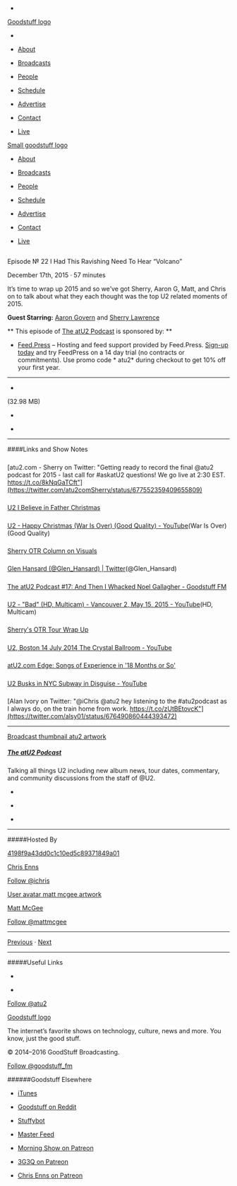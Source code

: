 

-
[Goodstuff logo](http://www.goodstuff.fm/)[](/assets/goodstuff_logo-17c1fe6f378352de5d7345f76152130b.svg)

-


-  [About](/about)

-  [Broadcasts](/broadcasts)

-  [People](/people)

-  [Schedule](/schedule)

-  [Advertise](/advertise)

-  [Contact](/contact)

-  [Live](/live)


[Small goodstuff logo](http://www.goodstuff.fm/)[](/assets/small_goodstuff_logo-bf032e72b9ec41494f4d90905f1ad619.svg)


-  [About](/about)

-  [Broadcasts](/broadcasts)

-  [People](/people)

-  [Schedule](/schedule)

-  [Advertise](/advertise)

-  [Contact](/contact)

-  [Live](/live)


##
Episode № 22
I Had This Ravishing Need To Hear “Volcano”


December 17th, 2015
·
57
minutes


It’s time to wrap up 2015 and so we’ve got Sherry, Aaron G, Matt, and Chris on to talk about what they each thought was the top U2 related moments of 2015.


**Guest Starring:**
[Aaron Govern](/people/aaron-govern) and  [Sherry Lawrence](/people/sherry-lawrence)


**
This episode of
[The atU2 Podcast](/atu2)
is sponsored by:
**


-  [Feed.Press](http://feed.press/atu2) – Hosting and feed support provided by Feed.Press.  [Sign-up today](http://feed.press/atu2) and try FeedPress on a 14 day trial (no contracts or commitments). Use promo code * atu2* during checkout to get 10% off your first year.


------------------------------


-
[](http://podcasts-1.feedpress.co/12572/atu2-22.mp3)(32.98 MB)

-
[](http://twitter.com/intent/tweet?text=The%20atU2%20Podcast%20%E2%84%96%2022%20on%20@goodstuff_fm%20-%20http://goodstuff.fm/atu2/22)

-
[](http://www.facebook.com/sharer/sharer.php?u=http://goodstuff.fm/atu2/22)


------------------------------


####Links and Show Notes

#####
[atu2.com - Sherry on Twitter: "Getting ready to record the final @atu2 podcast for 2015 - last call for #askatU2 questions! We go live at 2:30 EST. https://t.co/8kNqGaTCft"](https://twitter.com/atu2comSherry/status/677552359409655809)


#####
[U2  I Believe in Father Christmas](http://www.u2.com/media/player/600/22)


#####
[U2 - Happy Christmas (War Is Over) (Good Quality) - YouTube](https://www.youtube.com/watch?v=HcPOxL5bwt4)(War Is Over)(Good Quality)


#####
[Sherry OTR Column on Visuals](http://www.atu2.com/news/column-off-the-record--vol-15-671.html)


#####
[Glen Hansard (@Glen_Hansard) | Twitter](https://twitter.com/glen_hansard)(@Glen_Hansard)


#####
[The atU2 Podcast #17: And Then I Whacked Noel Gallagher - Goodstuff FM](http://goodstuff.fm/atu2/17)


#####
[U2 - "Bad" (HD, Multicam) - Vancouver 2, May 15, 2015 - YouTube](https://www.youtube.com/watch?v=qH8hNXP_cKc)(HD, Multicam)


#####
[Sherry's OTR Tour Wrap Up](http://www.atu2.com/news/column-off-the-record--vol-15-701.html)


#####
[U2, Boston 14 July 2014 The Crystal Ballroom - YouTube](https://www.youtube.com/watch?v=mu3Gp7mXeNE)


#####
[atU2.com Edge: Songs of Experience in '18 Months or So'](http://www.atu2.com/news/edge-songs-of-experience-in-18-months-or-so.html)


#####
[U2 Busks in NYC Subway in Disguise - YouTube](https://www.youtube.com/watch?v=aluYo-FSqiw)


#####
[Alan Ivory on Twitter: "@iChris @atu2 hey listening to the #atu2podcast as I always do, on the train home from work. https://t.co/zUtBEtovcK"](https://twitter.com/alsy01/status/676490860444393472)


------------------------------


[Broadcast thumbnail atu2 artwork](/atu2)[](https://goodstuffs3.s3.amazonaws.com/uploads/broadcast/image/34/broadcast_thumbnail_atu2_artwork.png)

##### [The atU2 Podcast](/atu2)


Talking all things U2 including new album news, tour dates, commentary, and community discussions from the staff of @U2.

-
[](https://itunes.apple.com/ca/podcast/the-atu2-podcast/id1018994132?mt=2)

-
[](http://feeds.goodstuff.fm/atu2)

-
[](mailto:chris@goodstuff.fm?cc=sponsorship%40goodstuff.fm&subject=%5BGoodStuff%20FM%5D%20Sponsorship%20Inquiry%20for%20The%20atU2%20Podcast)


------------------------------


#####Hosted By


[4198f9a43dd0c1c10ed5c89371849a01](/people/chris-enns)[](http://gravatar.com/avatar/4198f9a43dd0c1c10ed5c89371849a01.png?s=300&r=pg)

[Chris Enns](/people/chris-enns)


[Follow @ichris](https://twitter.com/ichris)


[User avatar matt mcgee artwork](/people/matt-mcgee)[](https://goodstuffs3.s3.amazonaws.com/uploads/user/avatar/81/user_avatar_matt-mcgee_artwork.png)

[Matt McGee](/people/matt-mcgee)


[Follow @mattmcgee](https://twitter.com/mattmcgee)


------------------------------


[Previous](/atu2/21)
·
[Next](/atu2/23)


------------------------------


#####Useful Links

-
[](mailto:chris@goodstuff.fm?subject=%5BGoodstuff%20FM%5D%20Feedback%20for%20The%20atU2%20Podcast)

-
[Follow @atu2](https://twitter.com/atu2)


[Goodstuff logo](http://www.goodstuff.fm/)[](/assets/goodstuff_logo-17c1fe6f378352de5d7345f76152130b.svg)


The internet’s favorite shows on technology, culture, news and more. You know, just the good stuff.


© 2014–2016 GoodStuff Broadcasting.

[Follow @goodstuff_fm](https://twitter.com/goodstufffm)


######Goodstuff Elsewhere

-  [iTunes](https://itunes.apple.com/us/artist/goodstuff-fm/id843385597?mt=2)

-  [Goodstuff on Reddit](https://www.reddit.com/r/Goodstuff_fm/)

-  [Stuffybot](http://stuffybot.goodstuff.fm)

-  [Master Feed](/master/feed)

-  [Morning Show on Patreon](https://www.patreon.com/morningshow)

-  [3G3Q on Patreon](https://www.patreon.com/3g3q)

-  [Chris Enns on Patreon](https://www.patreon.com/ichris)

